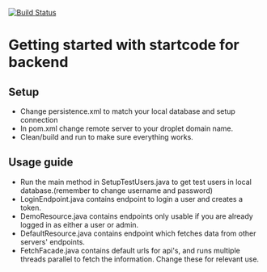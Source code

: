 [![Build Status](https://travis-ci.org/LouYourLife/CA3_Backend.svg?branch=master)](https://travis-ci.org/LouYourLife/CA3_Backend)

# Getting started with startcode for backend

## Setup
* Change persistence.xml to match your local database and setup connection
* In pom.xml change remote server to your droplet domain name.
* Clean/build and run to make sure everything works.

## Usage guide
* Run the main method in SetupTestUsers.java to get test users in local database.(remember to change username and password)
* LoginEndpoint.java contains endpoint to login a user and creates a token.
* DemoResource.java contains endpoints only usable if you are already logged in as either a user or admin.
* DefaultResource.java contains endpoint which fetches data from other servers' endpoints.
* FetchFacade.java contains default urls for api's, and runs multiple threads parallel to fetch the information. Change these for relevant use.
